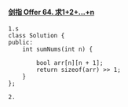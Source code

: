 #### [剑指 Offer 64. 求1+2+…+n](https://leetcode-cn.com/problems/qiu-12n-lcof/)

```
1.s
class Solution {
public:
    int sumNums(int n) {

        bool arr[n][n + 1];
        return sizeof(arr) >> 1;
    }
};

2.
```

